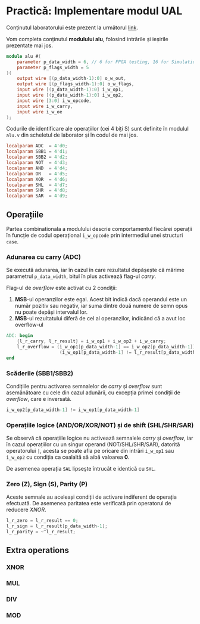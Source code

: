 # Practică: Implementare modul UAL

Conținutul laboratorului este prezent la următorul [link](https://github.com/cs-pub-ro/computer-architecture/tree/main/chapters/microprogramable_cpu/arithmetic-logic-unit/drills/alu/support).

Vom completa conținutul **modulului alu**, folosind intrările și ieșirile prezentate mai jos.

```verilog
module alu #(
    parameter p_data_width = 6, // 6 for FPGA testing, 16 for Simulation and inside the CPU
    parameter p_flags_width = 5
)(
    output wire [(p_data_width-1):0] o_w_out,
    output wire [(p_flags_width-1):0] o_w_flags,
    input wire [(p_data_width-1):0] i_w_op1,
    input wire [(p_data_width-1):0] i_w_op2,
    input wire [3:0] i_w_opcode,
    input wire i_w_carry,
    input wire i_w_oe
);
```

Codurile de identificare ale operațiilor (cei 4 biți S) sunt definite în modulul ```alu.v``` din scheletul de laborator și în codul de mai jos.

```verilog
localparam ADC  = 4'd0;
localparam SBB1 = 4'd1;
localparam SBB2 = 4'd2;
localparam NOT  = 4'd3;
localparam AND  = 4'd4;
localparam OR   = 4'd5;
localparam XOR  = 4'd6;
localparam SHL  = 4'd7;
localparam SHR  = 4'd8;
localparam SAR  = 4'd9;
```

## Operațiile

Partea combinationala a modulului descrie comportamentul fiecărei operații în funcție de codul operațional ``` i_w_opcode ``` prin intermediul unei structuri `case`.

### Adunarea cu carry (ADC)

Se execută adunarea, iar în cazul în care rezultatul depășește că mărime parametrul `p_data_width`, bitul în plus activează flag-ul _carry_.

Flag-ul de _overflow_ este activat cu 2 condiții:

1. **MSB**-ul operanzilor este egal. Acest bit indică dacă operandul este un număr pozitiv sau negativ, iar suma dintre două numere de semn opus nu poate depăși intervalul lor.
2. **MSB**-ul rezultatului diferă de cel al operanzilor, indicând că a avut loc overflow-ul

```verilog
ADC: begin
    {l_r_carry, l_r_result} = i_w_op1 + i_w_op2 + i_w_carry;
    l_r_overflow = (i_w_op1[p_data_width-1] == i_w_op2[p_data_width-1]) &&
                    (i_w_op1[p_data_width-1] != l_r_result[p_data_width-1]);
end
```

### Scăderile (SBB1/SBB2)

Condițiile pentru activarea semnalelor de _carry_ și _overflow_ sunt asemănătoare cu cele din cazul adunării, cu excepția primei condiții de _overflow_, care e inversată.

```verilog
i_w_op2[p_data_width-1] != i_w_op1[p_data_width-1]
```

### Operațiile logice (AND/OR/XOR/NOT) și de shift (SHL/SHR/SAR)

Se observă că operațiile logice nu activează semnalele _carry_ și _overflow_, iar în cazul operațiilor cu un singur operand (NOT/SHL/SHR/SAR), datorită operatorului `|`, acesta se poate afla pe oricare din intrări `i_w_op1` sau `i_w_op2` cu condiția ca cealaltă să aibă valoarea **0**.

De asemenea operația `SAL` lipsește întrucât e identică cu `SHL`.

### Zero (Z), Sign (S), Parity (P)

Aceste semnale au aceleași condiții de activare indiferent de operația efectuată. De asemenea paritatea este verificată prin operatorul de reducere _XNOR_.

```verilog
l_r_zero = l_r_result == 0;
l_r_sign = l_r_result[p_data_width-1];
l_r_parity = ~^l_r_result;
```

## Extra operations

### XNOR

### MUL

### DIV

### MOD
